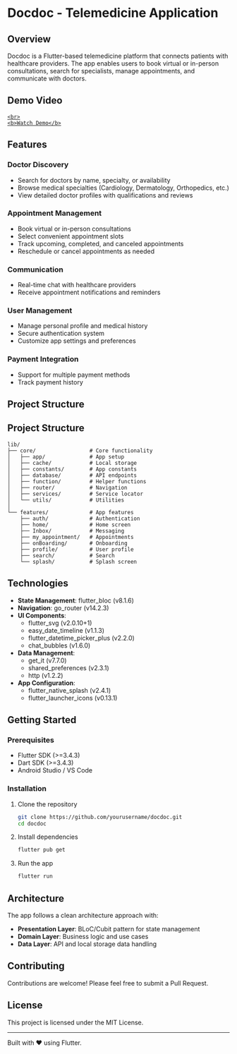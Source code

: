 # Docdoc - Telemedicine Application

## Overview

Docdoc is a Flutter-based telemedicine platform that connects patients with healthcare providers. The app enables users to book virtual or in-person consultations, search for specialists, manage appointments, and communicate with doctors.

## Demo Video

<p align="center">
  <a href="https://drive.google.com/file/d/1KwKZ4ic5PyeOHSjF1_v5gm3D3xjCamCB/view?usp=sharing" target="_blank">

    <br>
    <b>Watch Demo</b>
  </a>
</p>

## Features

### Doctor Discovery
- Search for doctors by name, specialty, or availability
- Browse medical specialties (Cardiology, Dermatology, Orthopedics, etc.)
- View detailed doctor profiles with qualifications and reviews

### Appointment Management
- Book virtual or in-person consultations
- Select convenient appointment slots
- Track upcoming, completed, and canceled appointments
- Reschedule or cancel appointments as needed

### Communication
- Real-time chat with healthcare providers
- Receive appointment notifications and reminders

### User Management
- Manage personal profile and medical history
- Secure authentication system
- Customize app settings and preferences

### Payment Integration
- Support for multiple payment methods
- Track payment history

## Project Structure


## Project Structure

```
lib/
├── core/                 # Core functionality
│   ├── app/              # App setup
│   ├── cache/            # Local storage
│   ├── constants/        # App constants
│   ├── database/         # API endpoints
│   ├── function/         # Helper functions
│   ├── router/           # Navigation
│   ├── services/         # Service locator
│   └── utils/            # Utilities
│
└── features/             # App features
    ├── auth/             # Authentication
    ├── home/             # Home screen
    ├── Inbox/            # Messaging
    ├── my_appointment/   # Appointments
    ├── onBoarding/       # Onboarding
    ├── profile/          # User profile
    ├── search/           # Search
    └── splash/           # Splash screen
```

## Technologies

- **State Management**: flutter_bloc (v8.1.6)
- **Navigation**: go_router (v14.2.3)
- **UI Components**: 
  - flutter_svg (v2.0.10+1)
  - easy_date_timeline (v1.1.3)
  - flutter_datetime_picker_plus (v2.2.0)
  - chat_bubbles (v1.6.0)
- **Data Management**:
  - get_it (v7.7.0)
  - shared_preferences (v2.3.1)
  - http (v1.2.2)
- **App Configuration**:
  - flutter_native_splash (v2.4.1)
  - flutter_launcher_icons (v0.13.1)

## Getting Started

### Prerequisites
- Flutter SDK (>=3.4.3)
- Dart SDK (>=3.4.3)
- Android Studio / VS Code

### Installation

1. Clone the repository
   ```bash
   git clone https://github.com/yourusername/docdoc.git
   cd docdoc
   ```

2. Install dependencies
   ```bash
   flutter pub get
   ```

3. Run the app
   ```bash
   flutter run
   ```

## Architecture

The app follows a clean architecture approach with:
- **Presentation Layer**: BLoC/Cubit pattern for state management
- **Domain Layer**: Business logic and use cases
- **Data Layer**: API and local storage data handling

## Contributing

Contributions are welcome! Please feel free to submit a Pull Request.

## License

This project is licensed under the MIT License.

---

Built with ❤️ using Flutter.
